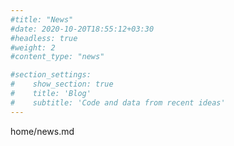 ```yaml
---
#title: "News"
#date: 2020-10-20T18:55:12+03:30
#headless: true
#weight: 2
#content_type: "news"

#section_settings:
#    show_section: true
#    title: 'Blog'
#    subtitle: 'Code and data from recent ideas'
---
```


home/news.md